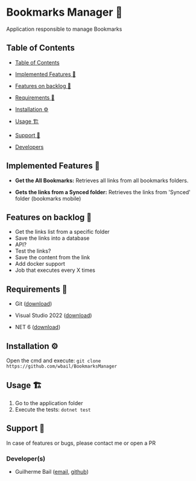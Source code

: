 # Bookmarks Manager :ticket:
 
Application responsible to manage Bookmarks
 
## Table of Contents
 
-  [Table of Contents](#table-of-contents)
 
-  [Implemented Features :rocket:](#implemented-features-rocket)

-  [Features on backlog :notebook:](#features-on-backlog-notebook)
 
-  [Requirements :wrench:](#requirements-wrench)
 
-  [Installation :gear:](#installation-gear)
 
-  [Usage :building_construction:](#usage-building_construction)
 
-  [Support :construction_worker:](#support-construction_worker)
 
-  [Developers](#developers)
 
  
## Implemented Features :rocket:
 
-  __Get the All Bookmarks:__ Retrieves all links from all bookmarks folders.

-  __Gets the links from a Synced folder:__ Retrieves the links from 'Synced' folder (bookmarks mobile)

## Features on backlog :notebook:

- Get the links list from a specific folder
- Save the links into a database
- API?
- Test the links?
- Save the content from the link
- Add docker support
- Job that executes every X times

## Requirements :wrench:
 
- Git ([download](https://git-scm.com/downloads))

- Visual Studio 2022 ([download](https://visualstudio.microsoft.com/thank-you-downloading-visual-studio/?sku=Community&rel=17))

- NET 6 ([download](https://dotnet.microsoft.com/download/))
 
  
## Installation :gear:
 
Open the cmd and execute: ```git clone https://github.com/wbail/BookmarksManager```
 
## Usage :building_construction:
  
1. Go to the application folder
2. Execute the tests: ``` dotnet test ```
 
## Support :construction_worker:
 
In case of features or bugs, please contact me or open a PR 
 
### Developer(s)
 
- Guilherme Bail ([email](mailto:guilhermedanbail@gmail.com), [github](https://github.com/wbail))
